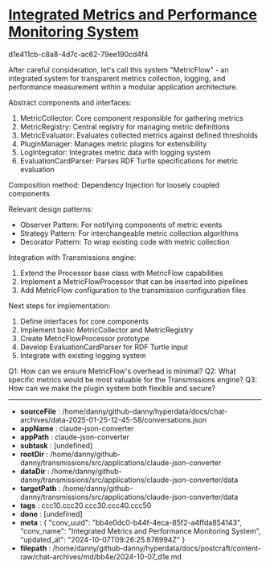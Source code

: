 # [Integrated Metrics and Performance Monitoring System](https://claude.ai/chat/bb4e0dc0-b44f-4eca-85f2-a4ffda854143)

d1e411cb-c8a8-4d7c-ac62-79ee190cd4f4

 After careful consideration, let's call this system "MetricFlow" - an integrated system for transparent metrics collection, logging, and performance measurement within a modular application architecture.

Abstract components and interfaces:

1. MetricCollector: Core component responsible for gathering metrics
2. MetricRegistry: Central registry for managing metric definitions
3. MetricEvaluator: Evaluates collected metrics against defined thresholds
4. PluginManager: Manages metric plugins for extensibility
5. LogIntegrator: Integrates metric data with logging system
6. EvaluationCardParser: Parses RDF Turtle specifications for metric evaluation

Composition method: Dependency Injection for loosely coupled components

Relevant design patterns:
- Observer Pattern: For notifying components of metric events
- Strategy Pattern: For interchangeable metric collection algorithms
- Decorator Pattern: To wrap existing code with metric collection

Integration with Transmissions engine:

1. Extend the Processor base class with MetricFlow capabilities
2. Implement a MetricFlowProcessor that can be inserted into pipelines
3. Add MetricFlow configuration to the transmission configuration files

Next steps for implementation:

1. Define interfaces for core components
2. Implement basic MetricCollector and MetricRegistry
3. Create MetricFlowProcessor prototype
4. Develop EvaluationCardParser for RDF Turtle input
5. Integrate with existing logging system

Q1: How can we ensure MetricFlow's overhead is minimal?
Q2: What specific metrics would be most valuable for the Transmissions engine?
Q3: How can we make the plugin system both flexible and secure?

---

* **sourceFile** : /home/danny/github-danny/hyperdata/docs/chat-archives/data-2025-01-25-12-45-58/conversations.json
* **appName** : claude-json-converter
* **appPath** : claude-json-converter
* **subtask** : [undefined]
* **rootDir** : /home/danny/github-danny/transmissions/src/applications/claude-json-converter
* **dataDir** : /home/danny/github-danny/transmissions/src/applications/claude-json-converter/data
* **targetPath** : /home/danny/github-danny/transmissions/src/applications/claude-json-converter/data
* **tags** : ccc10.ccc20.ccc30.ccc40.ccc50
* **done** : [undefined]
* **meta** : {
  "conv_uuid": "bb4e0dc0-b44f-4eca-85f2-a4ffda854143",
  "conv_name": "Integrated Metrics and Performance Monitoring System",
  "updated_at": "2024-10-07T09:26:25.876994Z"
}
* **filepath** : /home/danny/github-danny/hyperdata/docs/postcraft/content-raw/chat-archives/md/bb4e/2024-10-07_d1e.md